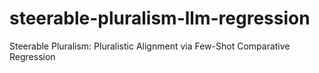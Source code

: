 # steerable-pluralism-llm-regression
Steerable Pluralism: Pluralistic Alignment via Few-Shot Comparative Regression
